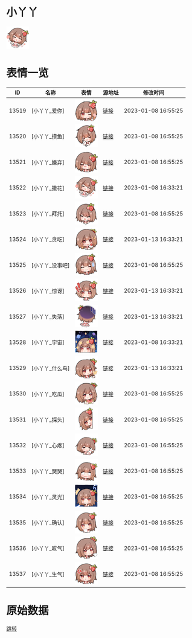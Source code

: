 # 小丫丫

<img src="./cover.png" height="60" alt="cover" />

# 表情一览

|ID|名称|表情|源地址|修改时间|
|----|----|----|----|----|
|13519|[小丫丫_爱你]|<img src="./pic/013519_%5B小丫丫_爱你%5D.png" height="60" alt="爱你"/>|[链接](https://i0.hdslb.com/bfs/garb/item/587c1b4ae192ec7fc6f9e1d845e59cf1e48a2da5.png)|2023-01-08 16:55:25|
|13520|[小丫丫_摸鱼]|<img src="./pic/013520_%5B小丫丫_摸鱼%5D.png" height="60" alt="摸鱼"/>|[链接](https://i0.hdslb.com/bfs/garb/item/7f2d14da6d2e84e98e9a7fcfccd7b68cf240c038.png)|2023-01-08 16:55:25|
|13521|[小丫丫_嫌弃]|<img src="./pic/013521_%5B小丫丫_嫌弃%5D.png" height="60" alt="嫌弃"/>|[链接](https://i0.hdslb.com/bfs/garb/item/6f8f703504e4e7776c5dfd43187461e98125f41b.png)|2023-01-08 16:55:25|
|13522|[小丫丫_撒花]|<img src="./pic/013522_%5B小丫丫_撒花%5D.png" height="60" alt="撒花"/>|[链接](https://i0.hdslb.com/bfs/garb/item/04b2128c2c37b5c1b42e48b7fbbb5c19b8a99558.png)|2023-01-08 16:33:21|
|13523|[小丫丫_拜托]|<img src="./pic/013523_%5B小丫丫_拜托%5D.png" height="60" alt="拜托"/>|[链接](https://i0.hdslb.com/bfs/garb/item/a355c3ef12dae1e929bbdebc946c1830f3c26fcc.png)|2023-01-08 16:55:25|
|13524|[小丫丫_贪吃]|<img src="./pic/013524_%5B小丫丫_贪吃%5D.png" height="60" alt="贪吃"/>|[链接](https://i0.hdslb.com/bfs/garb/item/abe2f1a022f529a4cbf264404114b2e38291bca8.png)|2023-01-13 16:33:21|
|13525|[小丫丫_没事吧]|<img src="./pic/013525_%5B小丫丫_没事吧%5D.png" height="60" alt="没事吧"/>|[链接](https://i0.hdslb.com/bfs/garb/item/c78240775d41a5d95c7e66452fa2a7fecf3baaa1.png)|2023-01-08 16:55:25|
|13526|[小丫丫_惊讶]|<img src="./pic/013526_%5B小丫丫_惊讶%5D.png" height="60" alt="惊讶"/>|[链接](https://i0.hdslb.com/bfs/garb/item/eee7c1e8541ddf20ec3619b91186e79a665de04e.png)|2023-01-13 16:33:21|
|13527|[小丫丫_失落]|<img src="./pic/013527_%5B小丫丫_失落%5D.png" height="60" alt="失落"/>|[链接](https://i0.hdslb.com/bfs/garb/item/86f9e382ca7ed716995fe8b2462b8cb3e1b95bbf.png)|2023-01-13 16:33:21|
|13528|[小丫丫_宇宙]|<img src="./pic/013528_%5B小丫丫_宇宙%5D.png" height="60" alt="宇宙"/>|[链接](https://i0.hdslb.com/bfs/garb/item/26d4b79b95f1ab222686c003548f05010d95523f.png)|2023-01-08 16:33:21|
|13529|[小丫丫_什么鸟]|<img src="./pic/013529_%5B小丫丫_什么鸟%5D.png" height="60" alt="什么鸟"/>|[链接](https://i0.hdslb.com/bfs/garb/item/6a29a7dcab29eb7a8fa3a3a740b07f82b1649589.png)|2023-01-13 16:33:21|
|13530|[小丫丫_吃瓜]|<img src="./pic/013530_%5B小丫丫_吃瓜%5D.png" height="60" alt="吃瓜"/>|[链接](https://i0.hdslb.com/bfs/garb/item/0175a3914579558f9533698897a4bc4d7e350d2a.png)|2023-01-08 16:55:25|
|13531|[小丫丫_探头]|<img src="./pic/013531_%5B小丫丫_探头%5D.png" height="60" alt="探头"/>|[链接](https://i0.hdslb.com/bfs/garb/item/a01f64186aa5282ac952b18f43e50f9125833090.png)|2023-01-08 16:55:25|
|13532|[小丫丫_心疼]|<img src="./pic/013532_%5B小丫丫_心疼%5D.png" height="60" alt="心疼"/>|[链接](https://i0.hdslb.com/bfs/garb/item/f9d5f0220dc981fd30ea6adf18f8d6b4885adc31.png)|2023-01-08 16:55:25|
|13533|[小丫丫_哭哭]|<img src="./pic/013533_%5B小丫丫_哭哭%5D.png" height="60" alt="哭哭"/>|[链接](https://i0.hdslb.com/bfs/garb/item/cf3f8ad63c65c03126812d1db079fcdd7aee4c8e.png)|2023-01-08 16:55:25|
|13534|[小丫丫_灵光]|<img src="./pic/013534_%5B小丫丫_灵光%5D.png" height="60" alt="灵光"/>|[链接](https://i0.hdslb.com/bfs/garb/item/db9998602f6738e73697e558b6af5aba6f8e84b2.png)|2023-01-08 16:55:25|
|13535|[小丫丫_确认]|<img src="./pic/013535_%5B小丫丫_确认%5D.png" height="60" alt="确认"/>|[链接](https://i0.hdslb.com/bfs/garb/item/415c0276cd56018f8c4ac436db0a69d64e53897e.png)|2023-01-08 16:55:25|
|13536|[小丫丫_叹气]|<img src="./pic/013536_%5B小丫丫_叹气%5D.png" height="60" alt="叹气"/>|[链接](https://i0.hdslb.com/bfs/garb/item/9da3c6c3d3c69f96c1de2cd24cbe88837fd77f69.png)|2023-01-08 16:55:25|
|13537|[小丫丫_生气]|<img src="./pic/013537_%5B小丫丫_生气%5D.png" height="60" alt="生气"/>|[链接](https://i0.hdslb.com/bfs/garb/item/b946f0d4d54c85860e65fc5928952835e3f5e1c6.png)|2023-01-08 16:55:25|

# 原始数据

[跳转](./raw.json)

